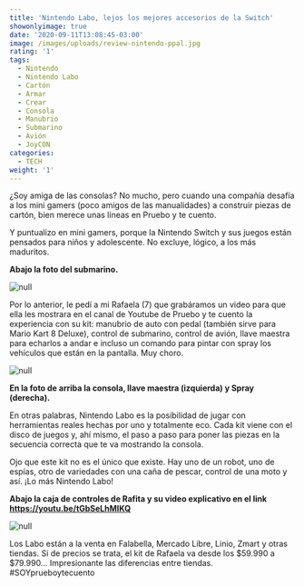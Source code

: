 ```yaml
---
title: 'Nintendo Labo, lejos los mejores accesorios de la Switch'
showonlyimage: true
date: '2020-09-11T13:08:45-03:00'
image: /images/uploads/review-nintendo-ppal.jpg
rating: '1'
tags:
  - Nintendo
  - Nintendo Labo
  - Cartón
  - Armar
  - Crear
  - Consola
  - Manubrio
  - Submarino
  - Avión
  - JoyCON
categories:
  - TECH
weight: '1'
---
```

¿Soy amiga de las consolas? No mucho, pero cuando una compañía desafía a los mini gamers (poco amigos de las manualidades) a construir piezas de cartón, bien merece unas líneas en Pruebo y te cuento.

<!--more-->

Y puntualizo en mini gamers, porque la Nintendo Switch y sus juegos están pensados para niños y adolescente. No excluye, lógico, a los más maduritos.

**Abajo la foto del submarino.**

![null](/images/uploads/review-nintendo-sub-collage.jpg)

Por lo anterior, le pedí a mi Rafaela (7) que grabáramos un video para que ella les mostrara en el canal de Youtube de Pruebo y te cuento la experiencia con su kit: manubrio de auto con pedal (también sirve para Mario Kart 8 Deluxe), control de submarino, control de avión, llave maestra para echarlos a andar e incluso un comando para pintar con spray los vehículos que están en la pantalla. Muy choro.

![null](/images/uploads/review-nintendo-switch.jpg)

**En la foto de arriba la consola, llave maestra (izquierda) y Spray (derecha).**

En otras palabras, Nintendo Labo es la posibilidad de jugar con herramientas reales hechas por uno y totalmente eco. Cada kit viene con el disco de juegos y, ahí mismo, el paso a paso para poner las piezas en la secuencia correcta que te va mostrando la consola. 

Ojo que este kit no es el único que existe. Hay uno de un robot, uno de espías, otro de variedades con una caña de pescar, control de una moto y así. ¡Lo más Nintendo Labo! 

**Abajo la caja de controles de Rafita y su video explicativo en el link  https://youtu.be/tGbSeLhMIKQ**

![null](/images/uploads/review-nintenido-caja.jpg)

Los Labo están a la venta en Falabella, Mercado Libre, Linio, Zmart y otras tiendas. Si de precios se trata, el kit de Rafaela va desde los $59.990 a $79.990… Impresionante las diferencias entre tiendas.  #SOYprueboytecuento
